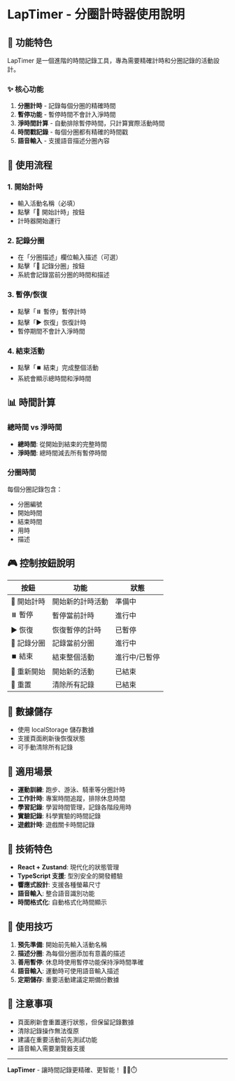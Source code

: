 # LapTimer - 分圈計時器使用說明

## 🎯 功能特色

LapTimer 是一個進階的時間記錄工具，專為需要精確計時和分圈記錄的活動設計。

### ✨ 核心功能

1. **分圈計時** - 記錄每個分圈的精確時間
2. **暫停功能** - 暫停時間不會計入淨時間
3. **淨時間計算** - 自動排除暫停時間，只計算實際活動時間
4. **時間戳記錄** - 每個分圈都有精確的時間戳
5. **語音輸入** - 支援語音描述分圈內容

## 🚀 使用流程

### 1. 開始計時

- 輸入活動名稱（必填）
- 點擊「🚀 開始計時」按鈕
- 計時器開始運行

### 2. 記錄分圈

- 在「分圈描述」欄位輸入描述（可選）
- 點擊「🏁 記錄分圈」按鈕
- 系統會記錄當前分圈的時間和描述

### 3. 暫停/恢復

- 點擊「⏸️ 暫停」暫停計時
- 點擊「▶️ 恢復」恢復計時
- 暫停期間不會計入淨時間

### 4. 結束活動

- 點擊「⏹️ 結束」完成整個活動
- 系統會顯示總時間和淨時間

## 📊 時間計算

### 總時間 vs 淨時間

- **總時間**: 從開始到結束的完整時間
- **淨時間**: 總時間減去所有暫停時間

### 分圈時間

每個分圈記錄包含：

- 分圈編號
- 開始時間
- 結束時間
- 用時
- 描述

## 🎮 控制按鈕說明

| 按鈕        | 功能             | 狀態          |
| ----------- | ---------------- | ------------- |
| 🚀 開始計時 | 開始新的計時活動 | 準備中        |
| ⏸️ 暫停     | 暫停當前計時     | 進行中        |
| ▶️ 恢復     | 恢復暫停的計時   | 已暫停        |
| 🏁 記錄分圈 | 記錄當前分圈     | 進行中        |
| ⏹️ 結束     | 結束整個活動     | 進行中/已暫停 |
| 🔄 重新開始 | 開始新的活動     | 已結束        |
| 🔄 重置     | 清除所有記錄     | 已結束        |

## 💾 數據儲存

- 使用 localStorage 儲存數據
- 支援頁面刷新後恢復狀態
- 可手動清除所有記錄

## 🎯 適用場景

- **運動訓練**: 跑步、游泳、騎車等分圈計時
- **工作計時**: 專案時間追蹤，排除休息時間
- **學習記錄**: 學習時間管理，記錄各階段用時
- **實驗記錄**: 科學實驗的時間記錄
- **遊戲計時**: 遊戲關卡時間記錄

## 🔧 技術特色

- **React + Zustand**: 現代化的狀態管理
- **TypeScript 支援**: 型別安全的開發體驗
- **響應式設計**: 支援各種螢幕尺寸
- **語音輸入**: 整合語音識別功能
- **時間格式化**: 自動格式化時間顯示

## 📱 使用技巧

1. **預先準備**: 開始前先輸入活動名稱
2. **描述分圈**: 為每個分圈添加有意義的描述
3. **善用暫停**: 休息時使用暫停功能保持淨時間準確
4. **語音輸入**: 運動時可使用語音輸入描述
5. **定期儲存**: 重要活動建議定期備份數據

## 🚨 注意事項

- 頁面刷新會重置運行狀態，但保留記錄數據
- 清除記錄操作無法復原
- 建議在重要活動前先測試功能
- 語音輸入需要瀏覽器支援

---

**LapTimer** - 讓時間記錄更精確、更智能！ 🏃‍♂️⏱️


